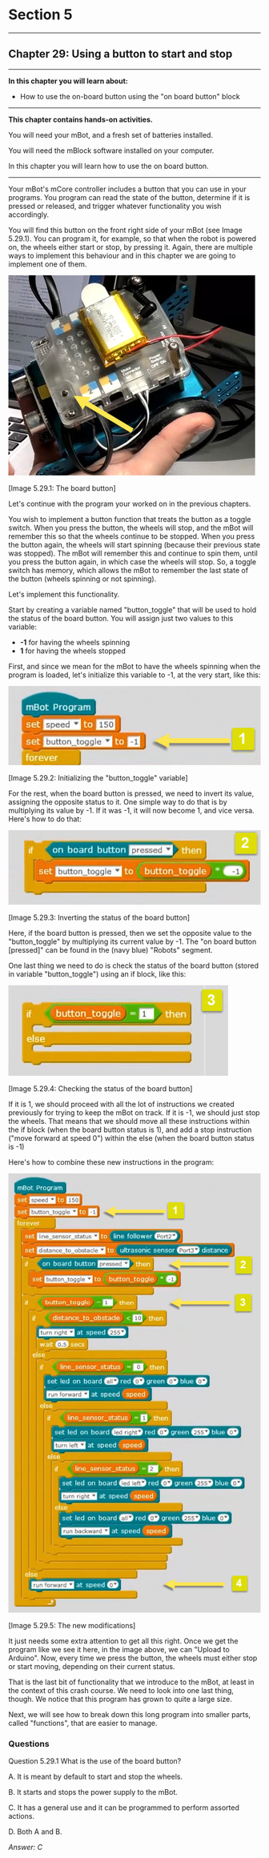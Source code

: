 # Section 5

---

## Chapter 29: Using a button to start and stop

---

**In this chapter you will learn about:**

* How to use the on-board button using the "on board button" block

---

**This chapter contains hands-on activities.**

You will need your mBot, and a fresh set of batteries installed.

You will need the mBlock software installed on your computer.

In this chapter you will learn how to use the on board button.

---

Your mBot's mCore controller includes a button that you can use in your programs. You program can read the state of the button, determine if it is pressed or released, and trigger whatever functionality you wish accordingly. 

You will find this button on the front right side of your mBot \(see Image 5.29.1\). You can program it, for example, so that when the robot is powered on, the wheels either start or stop, by pressing it. Again, there are multiple ways to implement this behaviour and in this chapter we are going to implement one of them. 

![](/assets/Img.5.29.1.jpg)

\[Image 5.29.1: The board button\]

Let's continue with the program your worked on in the previous chapters.

You wish to implement a button function that treats the button as a toggle switch. When you press the button, the wheels will stop, and the mBot will remember this so that the wheels continue to be stopped. When you press the button again, the wheels will start spinning \(because their previous state was stopped\). The mBot will remember this and continue to spin them, until you press the button again, in which case the wheels will stop. So, a toggle switch has memory, which allows the mBot to remember the last state of the button \(wheels spinning or not spinning\).

Let's implement this functionality.

Start by creating a variable named "button\_toggle" that will be used to hold the status of the board button. You will assign just two values to this variable:

* **-1** for having the wheels spinning
* **1** for having the wheels stopped

First, and since we mean for the mBot to have the wheels spinning when the program is loaded, let's initialize this variable to -1, at the very start, like this:

![](/assets/Img.5.29.2.jpg)

\[Image 5.29.2: Initializing the "button\_toggle" variable\]

For the rest, when the board button is pressed, we need to invert its value, assigning the opposite status to it. One simple way to do that is by multiplying its value by -1. If it was -1, it will now become 1, and vice versa. Here's how to do that:

![](/assets/Img.5.29.3.jpg)

\[Image 5.29.3: Inverting the status of the board button\]

Here, if the board button is pressed, then we set the opposite value to the "button\_toggle" by multiplying its current value by -1. The "on board button \[pressed\]" can be found in the \(navy blue\) "Robots" segment.

One last thing we need to do is check the status of the board button \(stored in variable "button\_toggle"\) using an if block, like this:

![](/assets/Img.5.29.4.jpg)

\[Image 5.29.4: Checking the status of the board button\]

If it is 1, we should proceed with all the lot of instructions we created previously for trying to keep the mBot on track. If it is -1, we should just stop the wheels. That means that we should move all these instructions within the if block \(when the board button status is 1\), and add a stop instruction \("move forward at speed 0"\) within the else \(when the board button status is -1\)

Here's how to combine these new instructions in the program:

![](/assets/Img.5.29.5.jpg)

\[Image 5.29.5: The new modifications\]

It just needs some extra attention to get all this right. Once we get the program like we see it here, in the image above, we can "Upload to Arduino". Now, every time we press the button, the wheels must either stop or start moving, depending on their current status.

That is the last bit of functionality that we introduce to the mBot, at least in the context of this crash course. We need to look into one last thing, though. We notice that this program has grown to quite a large size.

Next, we will see how to break down this long program into smaller parts, called "functions", that are easier to manage.

### Questions

Question 5.29.1 What is the use of the board button?

A. It is meant by default to start and stop the wheels.

B. It starts and stops the power supply to the mBot.

C. It has a general use and it can be programmed to perform assorted actions.

D. Both A and B.

_Answer: C_

